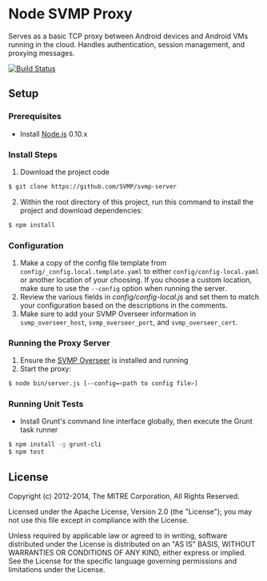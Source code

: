 # Node SVMP Proxy

Serves as a basic TCP proxy between Android devices and Android VMs running in the cloud. Handles authentication, session management, and proxying messages.

[![Build Status](https://travis-ci.org/SVMP/svmp-server.svg?branch=master)](https://travis-ci.org/SVMP/svmp-server)

## Setup

### Prerequisites
* Install [Node.js](http://nodejs.org) 0.10.x

### Install Steps

1. Download the project code
```sh
$ git clone https://github.com/SVMP/svmp-server
```
2. Within the root directory of this project, run this command to install the project and download dependencies:
```sh
$ npm install
```

### Configuration

1. Make a copy of the config file template from `config/_config.local.template.yaml` to either `config/config-local.yaml` or another location of your choosing. If you choose a custom location, make sure to use the `--config` option when running the server.
2. Review the various fields in *config/config-local.js* and set them to match your configuration based on the descriptions in the comments.
3. Make sure to add your SVMP Overseer information in `svmp_overseer_host`, `svmp_overseer_port`, and `svmp_overseer_cert`.

### Running the Proxy Server

1. Ensure the [SVMP Overseer](https://github.com/SVMP/svmp-overseer) is installed and running
2. Start the proxy:
```sh
$ node bin/server.js [--config=<path to config file>]
```

### Running Unit Tests

* Install Grunt's command line interface globally, then execute the Grunt task runner
```sh
$ npm install -g grunt-cli
$ npm test
```

## License

Copyright (c) 2012-2014, The MITRE Corporation, All Rights Reserved.

Licensed under the Apache License, Version 2.0 (the "License");
you may not use this file except in compliance with the License.

Unless required by applicable law or agreed to in writing, software
distributed under the License is distributed on an "AS IS" BASIS,
WITHOUT WARRANTIES OR CONDITIONS OF ANY KIND, either express or implied.
See the License for the specific language governing permissions and
limitations under the License.

